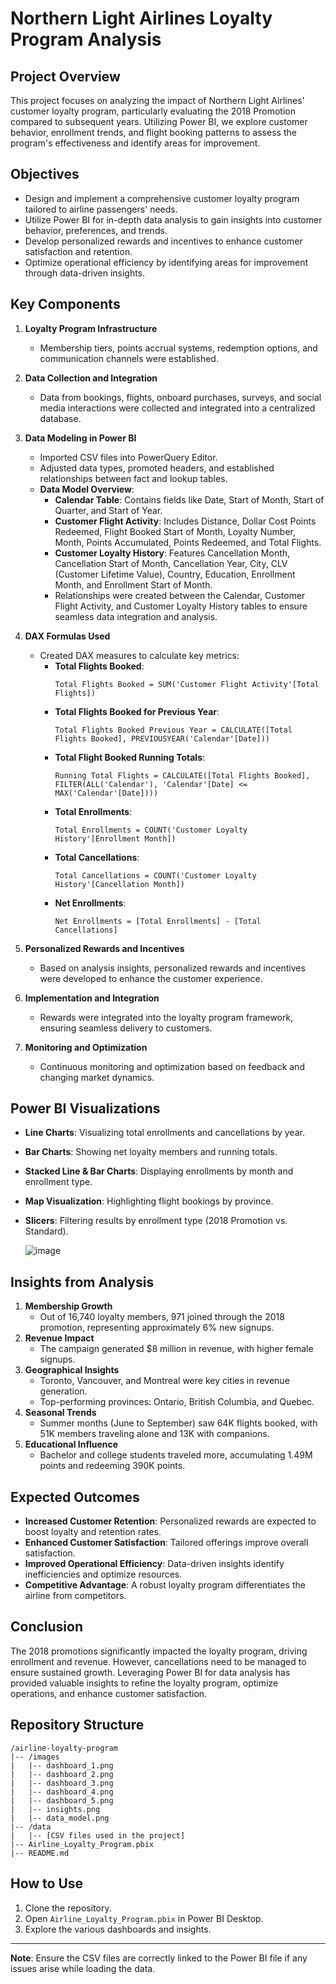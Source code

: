 # Northern Light Airlines Loyalty Program Analysis

## Project Overview
This project focuses on analyzing the impact of Northern Light Airlines' customer loyalty program, particularly evaluating the 2018 Promotion compared to subsequent years. Utilizing Power BI, we explore customer behavior, enrollment trends, and flight booking patterns to assess the program's effectiveness and identify areas for improvement.

## Objectives
- Design and implement a comprehensive customer loyalty program tailored to airline passengers' needs.
- Utilize Power BI for in-depth data analysis to gain insights into customer behavior, preferences, and trends.
- Develop personalized rewards and incentives to enhance customer satisfaction and retention.
- Optimize operational efficiency by identifying areas for improvement through data-driven insights.

## Key Components
1. **Loyalty Program Infrastructure**
   - Membership tiers, points accrual systems, redemption options, and communication channels were established.

2. **Data Collection and Integration**
   - Data from bookings, flights, onboard purchases, surveys, and social media interactions were collected and integrated into a centralized database.

3. **Data Modeling in Power BI**
   - Imported CSV files into PowerQuery Editor.
   - Adjusted data types, promoted headers, and established relationships between fact and lookup tables.
   - **Data Model Overview**:
     - **Calendar Table**: Contains fields like Date, Start of Month, Start of Quarter, and Start of Year.
     - **Customer Flight Activity**: Includes Distance, Dollar Cost Points Redeemed, Flight Booked Start of Month, Loyalty Number, Month, Points Accumulated, Points Redeemed, and Total Flights.
     - **Customer Loyalty History**: Features Cancellation Month, Cancellation Start of Month, Cancellation Year, City, CLV (Customer Lifetime Value), Country, Education, Enrollment Month, and Enrollment Start of Month.
     - Relationships were created between the Calendar, Customer Flight Activity, and Customer Loyalty History tables to ensure seamless data integration and analysis.

4. **DAX Formulas Used**
   - Created DAX measures to calculate key metrics:
     - **Total Flights Booked**:
       ```DAX
       Total Flights Booked = SUM('Customer Flight Activity'[Total Flights])
       ```
     - **Total Flights Booked for Previous Year**:
       ```DAX
       Total Flights Booked Previous Year = CALCULATE([Total Flights Booked], PREVIOUSYEAR('Calendar'[Date]))
       ```
     - **Total Flight Booked Running Totals**:
       ```DAX
       Running Total Flights = CALCULATE([Total Flights Booked], FILTER(ALL('Calendar'), 'Calendar'[Date] <= MAX('Calendar'[Date])))
       ```
     - **Total Enrollments**:
       ```DAX
       Total Enrollments = COUNT('Customer Loyalty History'[Enrollment Month])
       ```
     - **Total Cancellations**:
       ```DAX
       Total Cancellations = COUNT('Customer Loyalty History'[Cancellation Month])
       ```
     - **Net Enrollments**:
       ```DAX
       Net Enrollments = [Total Enrollments] - [Total Cancellations]
       ```

5. **Personalized Rewards and Incentives**
   - Based on analysis insights, personalized rewards and incentives were developed to enhance the customer experience.

6. **Implementation and Integration**
   - Rewards were integrated into the loyalty program framework, ensuring seamless delivery to customers.

7. **Monitoring and Optimization**
   - Continuous monitoring and optimization based on feedback and changing market dynamics.

## Power BI Visualizations
- **Line Charts**: Visualizing total enrollments and cancellations by year.
- **Bar Charts**: Showing net loyalty members and running totals.
- **Stacked Line & Bar Charts**: Displaying enrollments by month and enrollment type.
- **Map Visualization**: Highlighting flight bookings by province.
- **Slicers**: Filtering results by enrollment type (2018 Promotion vs. Standard).

  ![image](https://github.com/user-attachments/assets/f3b1a895-620d-4a1e-8e38-06d2efbea51d)


## Insights from Analysis
1. **Membership Growth**
   - Out of 16,740 loyalty members, 971 joined through the 2018 promotion, representing approximately 6% new signups.
2. **Revenue Impact**
   - The campaign generated $8 million in revenue, with higher female signups.
3. **Geographical Insights**
   - Toronto, Vancouver, and Montreal were key cities in revenue generation.
   - Top-performing provinces: Ontario, British Columbia, and Quebec.
4. **Seasonal Trends**
   - Summer months (June to September) saw 64K flights booked, with 51K members traveling alone and 13K with companions.
5. **Educational Influence**
   - Bachelor and college students traveled more, accumulating 1.49M points and redeeming 390K points.

## Expected Outcomes
- **Increased Customer Retention**: Personalized rewards are expected to boost loyalty and retention rates.
- **Enhanced Customer Satisfaction**: Tailored offerings improve overall satisfaction.
- **Improved Operational Efficiency**: Data-driven insights identify inefficiencies and optimize resources.
- **Competitive Advantage**: A robust loyalty program differentiates the airline from competitors.

## Conclusion
The 2018 promotions significantly impacted the loyalty program, driving enrollment and revenue. However, cancellations need to be managed to ensure sustained growth. Leveraging Power BI for data analysis has provided valuable insights to refine the loyalty program, optimize operations, and enhance customer satisfaction.

## Repository Structure
```
/airline-loyalty-program
|-- /images
|   |-- dashboard_1.png
|   |-- dashboard_2.png
|   |-- dashboard_3.png
|   |-- dashboard_4.png
|   |-- dashboard_5.png
|   |-- insights.png
|   |-- data_model.png
|-- /data
|   |-- [CSV files used in the project]
|-- Airline_Loyalty_Program.pbix
|-- README.md
```

## How to Use
1. Clone the repository.
2. Open `Airline_Loyalty_Program.pbix` in Power BI Desktop.
3. Explore the various dashboards and insights.

---

**Note**: Ensure the CSV files are correctly linked to the Power BI file if any issues arise while loading the data.

